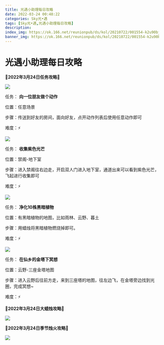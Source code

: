 ```yaml
---
title: 光遇小助理每日攻略
date: 2022-03-24 00:48:22
categories: Sky光•遇
tags: [Sky光•遇,光遇小助理每日攻略]
description: 
index_img: https://ok.166.net/reunionpub/ds/kol/20210722/001554-k2u90bj7ay.png?imageView&thumbnail=600x0&type=jpg
banner_img: https://ok.166.net/reunionpub/ds/kol/20210722/001554-k2u90bj7ay.png?imageView&thumbnail=600x0&type=jpg
---
```

# 光遇小助理每日攻略
**🌊2022年3月24日任务攻略🌊**

![](https://ok.166.net/reunionpub/ds/kol/20220324/001751-qnr4fk5dim.png)

任务： **向一位朋友做个动作**

位置：任意场景

步骤：传送到好友的房间，面向好友，点开动作列表后使用任意动作即可

难度：⚡

![](https://ok.166.net/reunionpub/ds/kol/20220324/001822-n8otmqe791.png)

任务： **收集紫色光芒**

位置：禁阁-地下室

步骤：进入禁阁往右边走，开启双人门进入地下室，通道出来可以看到紫色光芒，飞起进行收集即可

难度：⚡

![](https://ok.166.net/reunionpub/ds/kol/20220324/001849-y3zrsonc9l.png)

任务： **净化10株黑暗植物**

位置：有黑暗植物的地图，比如雨林、云野、暮土

步骤：用蜡烛将黑暗植物燃烧掉即可。

难度：⚡

![](https://ok.166.net/reunionpub/ds/kol/20220324/001917-i4sfc2uomw.png)

任务： **在仙乡的金塔下冥想**

位置：云野-三座金塔地图

步骤：进入云野后往前方走，来到三座塔的地图，往左边飞，在金塔旁边找到光圈，完成冥想~

难度：⚡

 **🌊2022年3月24日大蜡烛攻略🌊**

![](https://ok.166.net/reunionpub/ds/kol/20220324/002021-yba4ovm87r.png)

  

 **🌊2022年3月24日季节烛火攻略🌊**

![](https://ok.166.net/reunionpub/ds/kol/20220324/002108-264h3st9u1.png)

  

